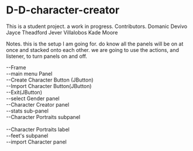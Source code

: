 # D-D-character-creator
This is a student project. a work in progress.
Contributors. 
Domanic Devivo
Jayce Theadford
Jever Villalobos
Kade Moore

Notes.
this is the setup I am going for. do know all the panels will be on at once and stacked onto each other.
we are going to use the actions, and listener, to turn panels on and off.


--Frame <br />
  --main menu Panel<br />
    --Create Character Button (JButton)<br />
    --Import Character Button(JButton)<br />
    --Exit(JButton)<br />
  --select Gender panel<br />
  --Character Creator panel<br />
    --stats sub-panel<br />
    --Character Portraits subpanel<br /><br />
      --Character Portraits label<br />
    --feet's subpanel<br />
  --import Character panel<br />

    
    
  
